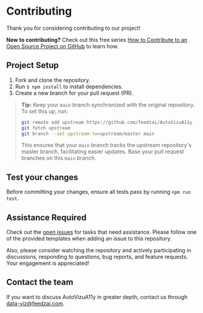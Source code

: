 # Contributing

Thank you for considering contributing to our project!

**New to contributing?** Check out this free series [How to Contribute to an Open Source Project on GitHub][egghead] to learn how.

## Project Setup

1. Fork and clone the repository.
2. Run `$ npm install` to install dependencies.
3. Create a new branch for your pull request (PR).

> **Tip:** Keep your `main` branch synchronized with the original repository. To set this up, run:
>
> ```bash
> git remote add upstream https://github.com/feedzai/AutoVizuA11y
> git fetch upstream
> git branch --set-upstream-to=upstream/master main
> ```
>
> This ensures that your `main` branch tracks the upstream repository's master branch, facilitating easier updates. Base your pull request branches on this `main` branch.

## Test your changes

Before committing your changes, ensure all tests pass by running `npm run test`.

## Assistance Required

Check out the [open issues][issues] for tasks that need assistance. Please follow one of the provided templates when adding an issue to this repository.

Also, please consider watching the repository and actively participating in discussions, responding to questions, bug reports, and feature requests. Your engagement is appreciated!

## Contact the team

If you want to discuss AutoVizuA11y in greater depth, contact us through [data-viz@feedzai.com](mailto:data-viz@feedzai.com).

<!-- prettier-ignore-start -->
[egghead]: https://egghead.io/courses/how-to-contribute-to-an-open-source-project-on-github
[issues]: https://github.com/feedzai/AutoVizuA11y/issues
<!-- prettier-ignore-end -->
